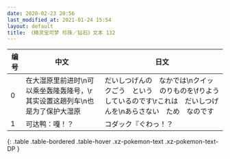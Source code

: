```yaml
---
date: 2020-02-23 20:56
last_modified_at: 2021-01-24 15:54
layout: default
title: 《精灵宝可梦 珍珠／钻石》文本 132
---
```

| 编号 | 中文 | 日文 |
| ---- | ---- | ---- |
| 0 | 在大湿原里前进时\n可以乘坐轰隆轰隆号，\r其实设置这趟列车\n也是为了保护大湿原 | だいしつげんの　なかでは\nクイックごう　という　のりものを\fりよう　しているのです\rこれは　だいしつげんを\nあらさない　ため　なのです |
| 1 | 可达鸭：嘎！？ | コダック『ぐわっ！？ |
{: .table .table-bordered .table-hover .xz-pokemon-text .xz-pokemon-text-DP }